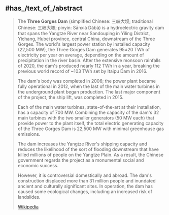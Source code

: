 ﻿---
has_id_wikidata: Q12514
aliases:
- "Three Gorges Dam"
has_use:
- '[[_Standards/WikiData/WD~hydroelectricity,80638]]'
- "[[_Standards/WikiData/WD~inland navigation,499814]]"
- "[[_Standards/WikiData/WD~flood control,1187968]]"
powered_by: "[[_Standards/WikiData/WD~Francis turbine,217817]]"
named_after: "[[_Standards/WikiData/WD~Three Gorges,673287]]"
operator: "[[_Standards/WikiData/WD~China Yangtze Power,752496]]"
owned_by: "[[_Standards/WikiData/WD~China Yangtze Power,752496]]"
location: "[[_Standards/WikiData/WD~Sandouping Town,849367]]"
located_in_the_administrative_territorial_entity: "[[_Standards/WikiData/WD~Sandouping Town,849367]]"
instance_of:
- "[[_Standards/WikiData/WD~gravity dam,3497167]]"
- "[[_Standards/WikiData/WD~hydroelectric power station,15911738]]"
- "[[_Standards/WikiData/WD~boat lift,14908]]"
part_of: "[[_Standards/WikiData/WD~Cascade of hydropower stations on Yangtze River,4216607]]"
reservoir_created: "[[_Standards/WikiData/WD~Three Gorges Reservoir Region,7797505]]"
drainage_basin: "[[_Standards/WikiData/WD~Yangtze River basin,15758768]]"
located_in_on_physical_feature: '[[_Standards/WikiData/WD~Yangtze,5413]]'
located_in_or_next_to_body_of_water: '[[_Standards/WikiData/WD~Yangtze,5413]]'
country: "[[_Standards/WikiData/WD~People's Republic of China,148]]"
watershed_area: 1000000
width:
- 40
- 115
elevation_above_sea_level:
- 4
- 185
capacity_factor: 45
discharge: 116000
height: 181
nominal_power_output: 22500
hydraulic_head: 80.6
length: 2335
annual_energy_output: 103.65
OmegaWiki_Defined_Meaning: 876979
coordinate_location: "Point(111.00367 30.82386)"
date_of_official_opening: "2003"
service_entry: "2003"
inception: "2003"
has_time_started: 2003-06 
image: "http://commons.wikimedia.org/wiki/Special:FilePath/ThreeGorgesDam-China2009.jpg"
Commons_gallery: "Three Gorges Dam"
Commons_category: "Three Gorges Dam"
native_label:
- 三峽大壩
- 三峡大坝
---

## #has_/text_of_/abstract 

> The **Three Gorges Dam** (simplified Chinese: 三峡大坝; traditional Chinese: 三峽大壩; pinyin: Sānxiá Dàbà) is a hydroelectric gravity dam that spans the Yangtze River near Sandouping in Yiling District, Yichang, Hubei province, central China, downstream of the Three Gorges. The world's largest power station by installed capacity (22,500 MW), the Three Gorges Dam generates 95±20 TWh of electricity per year on average, depending on the amount of precipitation in the river basin. After the extensive monsoon rainfalls of 2020, the dam's produced nearly 112 TWh in a year, breaking the previous world record of ~103 TWh set by Itaipu Dam in 2016.
>
> The dam's body was completed in 2006; the power plant became fully operational in 2012, when the last of the main water turbines in the underground plant began production. The last major component of the project, the ship lift, was completed in 2015.
>
> Each of the main water turbines, state-of-the-art at their installation, has a capacity of 700 MW. Combining the capacity of the dam's 32 main turbines with the two smaller generators (50 MW each) that provide power to the plant itself, the total electric generating capacity of the Three Gorges Dam is 22,500 MW with minimal greenhouse gas emissions. 
>
> The dam increases the Yangtze River's shipping capacity and reduces the likelihood of the sort of flooding downstream that have killed millions of people on the Yangtze Plain. As a result, the Chinese government regards the project as a monumental social and economic success. 
>
> However, it is controversial domestically and abroad. The dam's construction displaced more than 31 million people and inundated ancient and culturally significant sites. In operation, the dam has caused some ecological changes, including an increased risk of landslides.
>
> [Wikipedia](https://en.wikipedia.org/wiki/Three%20Gorges%20Dam) 

